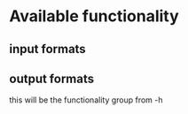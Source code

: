 # Available functionality
## input formats
## output formats
this will be the functionality group from -h